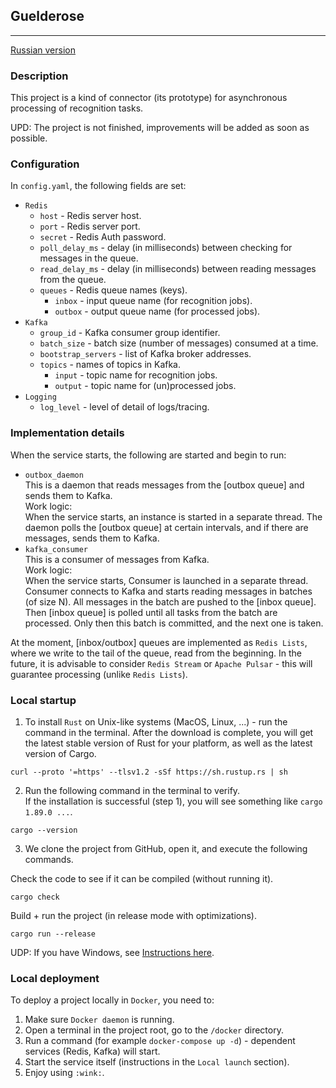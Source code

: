 ## Guelderose

---

[Russian version](https://github.com/Ave-Sergeev/Guelderose/blob/main/README.ru.md)

### Description

This project is a kind of connector (its prototype) for asynchronous processing of recognition tasks.

UPD: The project is not finished, improvements will be added as soon as possible.

### Configuration

In `config.yaml`, the following fields are set:

- `Redis`
  - `host` - Redis server host.
  - `port` - Redis server port.
  - `secret` - Redis Auth password.
  - `poll_delay_ms` - delay (in milliseconds) between checking for messages in the queue.
  - `read_delay_ms` - delay (in milliseconds) between reading messages from the queue.
  - `queues` - Redis queue names (keys).
    - `inbox` - input queue name (for recognition jobs).
    - `outbox` - output queue name (for processed jobs).
- `Kafka`
  - `group_id` - Kafka consumer group identifier.
  - `batch_size` - batch size (number of messages) consumed at a time.
  - `bootstrap_servers` - list of Kafka broker addresses.
  - `topics` - names of topics in Kafka.
    - `input` - topic name for recognition jobs.
    - `output` - topic name for (un)processed jobs.
- `Logging`
  - `log_level` - level of detail of logs/tracing.

### Implementation details

When the service starts, the following are started and begin to run:

- `outbox_daemon`  
  This is a daemon that reads messages from the [outbox queue] and sends them to Kafka.  
  Work logic:  
  When the service starts, an instance is started in a separate thread.
  The daemon polls the [outbox queue] at certain intervals, and if there are messages, sends them to Kafka.
- `kafka_consumer`  
  This is a consumer of messages from Kafka.  
  Work logic:  
  When the service starts, Consumer is launched in a separate thread.
  Consumer connects to Kafka and starts reading messages in batches (of size N).
  All messages in the batch are pushed to the [inbox queue].
  Then [inbox queue] is polled until all tasks from the batch are processed. Only then this batch is committed, and the next one is taken.

At the moment, [inbox/outbox] queues are implemented as `Redis Lists`, where we write to the tail of the queue, read from the beginning.
In the future, it is advisable to consider `Redis Stream` or `Apache Pulsar` - this will guarantee processing (unlike `Redis Lists`).

### Local startup

1) To install `Rust` on Unix-like systems (MacOS, Linux, ...) - run the command in the terminal.
   After the download is complete, you will get the latest stable version of Rust for your platform, as well as the latest version of Cargo.

```shell
curl --proto '=https' --tlsv1.2 -sSf https://sh.rustup.rs | sh
```

2) Run the following command in the terminal to verify.  
   If the installation is successful (step 1), you will see something like `cargo 1.89.0 ...`.

```shell
cargo --version
```

3) We clone the project from GitHub, open it, and execute the following commands.

Check the code to see if it can be compiled (without running it).
```shell
cargo check
```

Build + run the project (in release mode with optimizations).
```shell
cargo run --release
```

UDP: If you have Windows, see [Instructions here](https://forge.rust-lang.org/infra/other-installation-methods.html).

### Local deployment

To deploy a project locally in `Docker`, you need to:

1) Make sure `Docker daemon` is running.
2) Open a terminal in the project root, go to the `/docker` directory.
3) Run a command (for example `docker-compose up -d`) - dependent services (Redis, Kafka) will start.
4) Start the service itself (instructions in the `Local launch` section).
5) Enjoy using `:wink:`.
